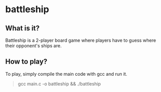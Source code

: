 # battleship

## What is it?

Battleship is a 2-player board game where players have to guess where their opponent's ships are.

## How to play?

To play, simply compile the main code with gcc and run it.

> gcc main.c -o battleship && ./battleship
